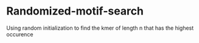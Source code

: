 # Randomized-motif-search
Using random initialization to find the kmer of length n that has the highest occurence
